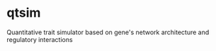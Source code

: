 # qtsim
Quantitative trait simulator based on gene's network architecture and regulatory interactions
